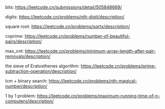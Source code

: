 
bits:
https://leetcode.cn/submissions/detail/505848669/

digits: https://leetcode.cn/problems/nth-digit/description/

square root: https://leetcode.cn/problems/sqrtx/description/

coprime: https://leetcode.cn/problems/number-of-beautiful-pairs/description/

max_cnt: https://leetcode.cn/problems/minimum-array-length-after-pair-removals/description/

the sieve of Eratosthenes algorithm:
https://leetcode.cn/problems/prime-subtraction-operation/description/


lcm + binary search:
https://leetcode.cn/problems/nth-magical-number/description/

1 by 1 problem:
https://leetcode.cn/problems/maximum-running-time-of-n-computers/description/
